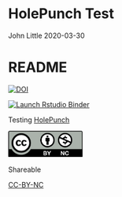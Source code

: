 HolePunch Test
================
John Little
2020-03-30

<!-- Edit the README.Rmd.  Readme.md is auto genererated -->

# README

<!-- badges: start -->

<!-- old badge.  ver 0.0.1  [![Launch Rstudio Binder](http://mybinder.org/badge.svg)](https://mybinder.org/v2/gh/libjohn/intro2r-holepunch/master?urlpath=rstudio) -->

<!-- [![DOI](https://zenodo.org/badge/194931705.svg)](https://zenodo.org/badge/latestdoi/194931705) -->

[![DOI](https://zenodo.org/badge/DOI/10.5281/zenodo.3733847.svg)](https://doi.org/10.5281/zenodo.3733847)

[![Launch Rstudio
Binder](http://mybinder.org/badge_logo.svg)](https://mybinder.org/v2/gh/libjohn/intro2r-holepunch/master?urlpath=rstudio)
<!-- badges: end -->

Testing [HolePunch](https://karthik.github.io/holepunch/)

<div class="figure">

<img src="images/by-nc.png" alt="Shareable" width="30%" />

<p class="caption">

Shareable

</p>

</div>

[CC-BY-NC](https://creativecommons.org/licenses/by-nc/4.0/)
